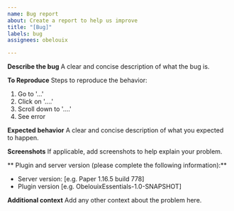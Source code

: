 ```yaml
---
name: Bug report
about: Create a report to help us improve
title: "[Bug]"
labels: bug
assignees: obelouix

---
```


**Describe the bug**
A clear and concise description of what the bug is.

**To Reproduce**
Steps to reproduce the behavior:
1. Go to '...'
2. Click on '....'
3. Scroll down to '....'
4. See error

**Expected behavior**
A clear and concise description of what you expected to happen.

**Screenshots**
If applicable, add screenshots to help explain your problem.

** Plugin and server version (please complete the following information):**
 - Server version: [e.g.  Paper 1.16.5 build 778]
 - Plugin version [e.g.  ObelouixEssentials-1.0-SNAPSHOT]

**Additional context**
Add any other context about the problem here.
